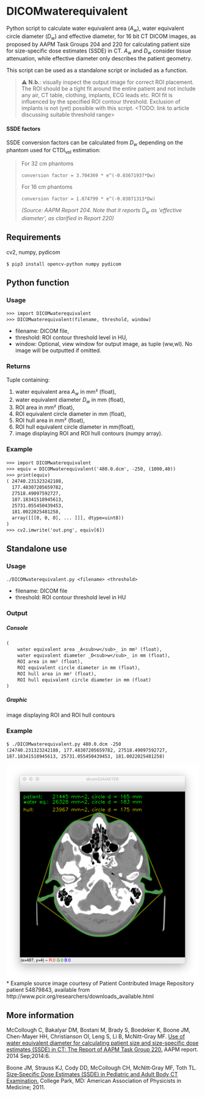 # DICOMwaterequivalent
Python script to calculate water equivalent area (_A<sub>w</sub>_), water equivalent circle diameter (_D<sub>w</sub>_) and effective diameter, for 16 bit CT DICOM images, as proposed by AAPM Task Groups 204 and 220 for calculating patient size for size-specific dose estimates (SSDE) in CT. _A<sub>w</sub>_ and _D<sub>w</sub>_ consider tissue attenuation, while effective diameter only describes the patient geometry.

This script can be used as a standalone script or included as a function.

> :warning: **N.b.**: visually inspect the output image for correct ROI placement. The ROI should be a tight fit around the entire patient and not include any air, CT table, clothing, implants, ECG leads etc. ROI fit is influenced by the specified ROI contour threshold. Exclusion of implants is not (yet) possible with this script. <TODO: link to article discussing suitable threshold range> 

#### SSDE factors
SSDE conversion factors can be calculated from _D<sub>w</sub>_ depending on the phantom used for CTDI<sub>vol</sub> estimation:

> For 32 cm phantoms
> 
>     conversion factor = 3.704369 * e^(-0.03671937*Dw)
>
> For 16 cm phantoms
> 
>     conversion factor = 1.874799 * e^(-0.03871313*Dw)
> 
> _(Source: AAPM Report 204. Note that it reports _D<sub>w</sub>_ as 'effective diameter', as clarified in Report 220)_

## Requirements
cv2, numpy, pydicom

    $ pip3 install opencv-python numpy pydicom

## Python function
### Usage

    >>> import DICOMwaterequivalent
    >>> DICOMwaterequivalent(filename, threshold, window)

* filename:  DICOM file,
* threshold: ROI contour threshold level in HU,
* window:    Optional, view window for output image, as tuple (ww,wl). No image will be outputted if omitted.

### Returns
Tuple containing:
1.  water equivalent area _A<sub>w</sub>_ in mm² (float),
2.  water equivalent diameter _D<sub>w</sub>_ in mm (float),
3.  ROI area in mm² (float),
4.  ROI equivalent circle diameter in mm (float),
5.  ROI hull area in mm² (float),
6.  ROI hull equivalent circle diameter in mm(float),
7.  image displaying ROI and ROI hull contours (numpy array).

### Example

    >>> import DICOMwaterequivalent
    >>> equiv = DICOMwaterequivalent('480.0.dcm', -250, (1000,40))
    >>> print(equiv)
    ( 24740.231323242188, 
      177.48307205659782, 
      27518.49097592727,
      187.18341518945613,
      25731.055450439453,
      181.0022025481258,
      array([[[0, 0, 0], ... ]]], dtype=uint8))
    )
    >>> cv2.imwrite('out.png', equiv[6])

## Standalone use
### Usage

    ./DICOMwaterequivalent.py <filename> <threshold>

* filename:  DICOM file
* threshold: ROI contour threshold level in HU

### Output
##### Console
```
(
	water equivalent area _A<sub>w</sub>_ in mm² (float),
	water equivalent diameter _D<sub>w</sub>_ in mm (float),
	ROI area in mm² (float),
	ROI equivalent circle diameter in mm (float),
	ROI hull area in mm² (float),
	ROI hull equivalent circle diameter in mm (float)
)
```

##### Graphic
image displaying ROI and ROI hull contours

### Example

    $ ./DICOMwaterequivalent.py 480.0.dcm -250
    (24740.231323242188, 177.48307205659782, 27518.49097592727, 187.18341518945613, 25731.055450439453, 181.0022025481258)
<img align="left" src="screenshot.png" />
<br clear="all" />
* Example source image courtesy of Patient Contributed Image Repository patient 54879843, available from http://www.pcir.org/researchers/downloads_available.html

## More information
McCollough C, Bakalyar DM, Bostani M, Brady S, Boedeker K, Boone JM, Chen-Mayer HH, Christianson OI, Leng S, Li B, McNitt-Gray MF. [Use of water equivalent diameter for calculating patient size and size-specific dose estimates (SSDE) in CT: The Report of AAPM Task Group 220.](https://www.ncbi.nlm.nih.gov/pmc/articles/PMC4991550/) AAPM report. 2014 Sep;2014:6.

Boone JM, Strauss KJ, Cody DD, McCollough CH, McNitt‐Gray MF, Toth TL. [Size‐Specific Dose Estimates (SSDE) in Pediatric and Adult Body CT Examination.](https://www.aapm.org/pubs/reports/rpt_204.pdf) College Park, MD: American Association of Physicists in Medicine; 2011.
